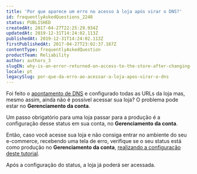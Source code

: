 ```yaml
---
title: 'Por que aparece um erro no acesso à loja ​após virar o DNS​?'
id: frequentlyAskedQuestions_2248
status: PUBLISHED
createdAt: 2017-04-27T22:25:29.934Z
updatedAt: 2019-12-31T14:24:02.113Z
publishedAt: 2019-12-31T14:24:02.113Z
firstPublishedAt: 2017-04-27T23:02:37.167Z
contentType: frequentlyAskedQuestion
productTeam: Reliability
author: authors_3
slugEN: why-is-an-error-returned-on-access-to-the-store-after-changing-the-dns
locale: pt
legacySlug: por-que-da-erro-ao-acessar-a-loja-apos-virar-o-dns
---
```


Foi feito o [apontamento de DNS](/pt/tutorial/configurando-o-apontamento-de-dns-para-a-vtex) e configurado todas as URLs da loja mas, mesmo assim, ainda não é possível acessar sua loja? O problema pode estar no __Gerenciamento da conta__.

Um passo obrigatório para uma loja passar para a produção é a configuração desse status em sua conta, no __Gerenciamento da conta__.

Então, caso você acesse sua loja e não consiga entrar no ambiente do seu e-commerce, recebendo uma tela de erro, verifique se o seu status está como produção no __Gerenciamento da conta__, [realizando a configuração deste tutorial](/pt/tutorial/passando-a-loja-para-producao/).

Após a configuração do status, a loja já poderá ser acessada.
